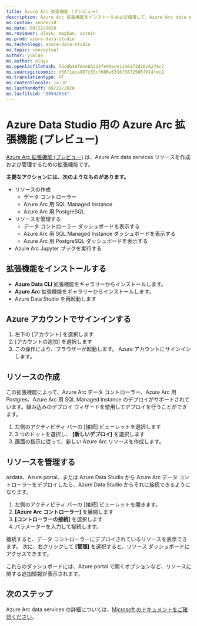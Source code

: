 ```yaml
---
title: Azure Arc 拡張機能 (プレビュー)
description: Azure Arc 拡張機能をインストールおよび使用して、Azure Arc data services を試す方法について説明します。
ms.custom: seodec18
ms.date: 09/22/2020
ms.reviewer: alayu, maghan, sstein
ms.prod: azure-data-studio
ms.technology: azure-data-studio
ms.topic: conceptual
author: yualan
ms.author: alayu
ms.openlocfilehash: 53adb48f8ee83213fe99eee1148173d20c6276c7
ms.sourcegitcommit: d56f1eca807c55cf606a6316f3872585f014fec1
ms.translationtype: HT
ms.contentlocale: ja-JP
ms.lasthandoff: 09/22/2020
ms.locfileid: "90942854"
---
```

# <a name="azure-arc-extension-for-azure-data-studio-preview"></a>Azure Data Studio 用の Azure Arc 拡張機能 (プレビュー)

[Azure Arc 拡張機能 (プレビュー)](https://aka.ms/azurearcdata-docs) は、Azure Arc data services リソースを作成および管理するための拡張機能です。

**主要なアクションには、次のようなものがあります。**
- リソースの作成
    - データ コントローラー
    - Azure Arc 用 SQL Managed Instance
    - Azure Arc 用 PostgreSQL
- リソースを管理する
    - データ コントローラー ダッシュボードを表示する
    - Azure Arc 用 SQL Managed Instance ダッシュボードを表示する
    - Azure Arc 用 PostgreSQL ダッシュボードを表示する
- Azure Arc Jupyter ブックを実行する

## <a name="install-the-extension"></a>拡張機能をインストールする
- **Azure Data CLI** 拡張機能をギャラリーからインストールします。
- **Azure Arc** 拡張機能をギャラリーからインストールします。
- Azure Data Studio を再起動します

## <a name="sign-in-with-azure-account"></a>Azure アカウントでサインインする
1. 左下の [アカウント] を選択します
1. [アカウントの追加] を選択します
1. この操作により、ブラウザーが起動します。 Azure アカウントにサインインします。

## <a name="create-a-resource"></a>リソースの作成
この拡張機能によって、Azure Arc データ コントローラー、Azure Arc 用 Postgres、Azure Arc 用 SQL Managed Instance のデプロイがサポートされています。組み込みのデプロイ ウィザードを使用してデプロイを行うことができます。

1. 左側のアクティビティ バーの [接続] ビューレットを選択します
1. 3 つのドットを選択し、 **[新しいデプロイ]** を選択します
1. 画面の指示に従って、新しい Azure Arc リソースを作成します。

## <a name="manage-a-resource"></a>リソースを管理する
azdata、Azure portal、または Azure Data Studio から Azure Arc データ コントローラーをデプロイしたら、Azure Data Studio からそれに接続できるようになります。

1. 左側のアクティビティ バーの [接続] ビューレットを開きます。
1. **[Azure Arc コントローラー]** を展開します
1. **[コントローラーの接続]** を選択します
1. パラメーターを入力して接続します。

接続すると、データ コントローラーにデプロイされているリソースを表示できます。 次に、右クリックして **[管理]** を選択すると、リソース ダッシュボードにアクセスできます。  

これらのダッシュボードには、Azure portal で開くオプションなど、リソースに関する追加情報が表示されます。

## <a name="next-steps"></a>次のステップ
Azure Arc data services の詳細については、[Microsoft のドキュメントをご確認ください](https://aka.ms/azurearcdata-docs)。
